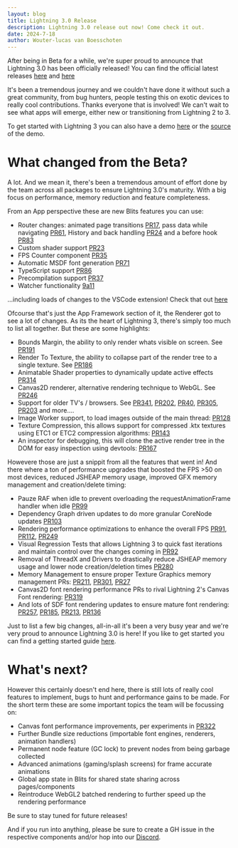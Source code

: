 ```yaml
---
layout: blog
title: Lightning 3.0 Release
description: Lightning 3.0 release out now! Come check it out.
date: 2024-7-18
author: Wouter-lucas van Boesschoten
---
```


<!-- <img src="/assets/yveIneedaLightning3banner.jpg" class="rounded-lg w-full" /> -->
<!-- plaatje met Beta doorgestreept?? -->

After being in Beta for a while, we're super proud to announce that Lightning 3.0 has been officially released! You can find the official latest releases [here](https://github.com/lightning-js/renderer/releases/tag/v1.0.0) and [here](https://github.com/lightning-js/blits/releases/tag/v1.0.0)

It's been a tremendous journey and we couldn't have done it without such a great community, from bug hunters, people testing this on exotic devices to really cool contributions. Thanks everyone that is involved! We can't wait to see what apps will emerge, either new or transitioning from Lightning 2 to 3. 

<!-- Plaatje van de blits demo app op een device? -->

To get started with Lightning 3 you can also have a demo [here](https://blits-demo.lightningjs.io/) or the [source](https://github.com/lightning-js/blits-example-app) of the demo.

# What changed from the Beta?

A lot. And we mean it, there's been a tremendous amount of effort done by the team across all packages to ensure Lightning 3.0's maturity. With a big focus on performance, memory reduction and feature completeness.

From an App perspective these are new Blits features you can use:
* Router changes: animated page transitions [PR17](https://github.com/lightning-js/blits/pull/17), pass data while navigating [PR61](https://github.com/lightning-js/blits/pull/61), History and back handling [PR24](https://github.com/lightning-js/blits/pull/24) and a before hook [PR83](https://github.com/lightning-js/blits/pull/83)
* Custom shader support [PR23](https://github.com/lightning-js/blits/pull/23)
* FPS Counter component [PR35](https://github.com/lightning-js/blits/pull/35)
* Automatic MSDF font generation [PR71](https://github.com/lightning-js/blits/pull/71)
* TypeScript support [PR86](https://github.com/lightning-js/blits/pull/86)
* Precompilation support [PR37](https://github.com/lightning-js/blits/pull/37)
* Watcher functionality [9a11](https://github.com/lightning-js/blits/commit/9a118814df54ee568f464decfd4d9f1b5210fce5)

...including loads of changes to the VSCode extension! Check that out [here](https://marketplace.visualstudio.com/items?itemName=LightningJS.lightning-blits)

Ofcourse that's just the App Framework section of it, the Renderer got to see a lot of changes. As its the heart of Lightning 3, there's simply too much to list all together. But these are some highlights:

* Bounds Margin, the ability to only render whats visible on screen. See [PR191](https://github.com/lightning-js/renderer/pull/191)
* Render To Texture, the ability to collapse part of the render tree to a single texture. See [PR186](https://github.com/lightning-js/renderer/pull/186)
* Animatable Shader properties to dynamically update active effects [PR314](https://github.com/lightning-js/renderer/pull/314)
* Canvas2D renderer, alternative rendering technique to WebGL. See [PR246](https://github.com/lightning-js/renderer/pull/246)
* Support for older TV's / browsers. See [PR341](https://github.com/lightning-js/renderer/pull/341), [PR202](https://github.com/lightning-js/renderer/pull/202), [PR40](https://github.com/lightning-js/renderer/pull/40), [PR305](https://github.com/lightning-js/renderer/pull/305), [PR203](https://github.com/lightning-js/renderer/pull/203) and more....
* Image Worker support, to load images outside of the main thread: [PR128](https://github.com/lightning-js/renderer/pull/128)
* Texture Compression, this allows support for compressed .ktx textures using ETC1 or ETC2 compression algorithms: [PR143](https://github.com/lightning-js/renderer/pull/143)
* An inspector for debugging, this will clone the active render tree in the DOM for easy inspection using devtools: [PR167](https://github.com/lightning-js/renderer/pull/167)

Howevere those are just a snippit from all the features that went in! And there where a ton of performance upgrades that boosted the FPS >50 on most devices, reduced JSHEAP memory usage, improved GFX memory management and creation/delete timing:

* Pauze RAF when idle to prevent overloading the requestAnimationFrame handler when idle [PR99](https://github.com/lightning-js/renderer/pull/99)
* Dependency Graph driven updates to do more granular CoreNode updates [PR103](https://github.com/lightning-js/renderer/pull/103)
* Rendering performance optimizations to enhance the overall FPS [PR91](https://github.com/lightning-js/renderer/pull/91), [PR112](https://github.com/lightning-js/renderer/pull/112), [PR249](https://github.com/lightning-js/renderer/pull/249)
* Visual Regression Tests that allows Lightning 3 to quick fast iterations and maintain control over the changes coming in [PR92](https://github.com/lightning-js/renderer/pull/92)
* Removal of ThreadX and Drivers to drastically reduce JSHEAP memory usage and lower node creation/deletion times [PR280](https://github.com/lightning-js/renderer/pull/280)
* Memory Management to ensure proper Texture Graphics memory management PRs: [PR211](https://github.com/lightning-js/renderer/pull/211), [PR301](https://github.com/lightning-js/renderer/pull/301), [PR27](https://github.com/lightning-js/renderer/pull/27)
* Canvas2D font rendering performance PRs to rival Lightning 2's Canvas Font rendering: [PR319](https://github.com/lightning-js/renderer/pull/319)
* And lots of SDF font rendering updates to ensure mature font rendering: [PR257](https://github.com/lightning-js/renderer/pull/257), [PR185](https://github.com/lightning-js/renderer/pull/185), [PR213](https://github.com/lightning-js/renderer/pull/213), [PR136](https://github.com/lightning-js/renderer/pull/136)

Just to list a few big changes, all-in-all it's been a very busy year and we're very proud to announce Lightning 3.0 is here!
If you like to get started you can find a getting started guide [here](https://lightningjs.io/v3-docs/blits/getting_started/getting_started.html).

# What's next?

However this certainly doesn't end here, there is still lots of really cool features to implement, bugs to hunt and performance gains to be made. For the short term these are some important topics the team will be focussing on:

- Canvas font performance improvements, per experiments in [PR322](https://github.com/lightning-js/renderer/pull/322)
- Further Bundle size reductions (importable font engines, renderers, animation handlers)
- Permanent node feature (GC lock) to prevent nodes from being garbage collected
- Advanced animations (gaming/splash screens) for frame accurate animations
- Global app state in Blits for shared state sharing across pages/components
- Reintroduce WebGL2 batched rendering to further speed up the rendering performance

Be sure to stay tuned for future releases! 

And if you run into anything, please be sure to create a GH issue in the respective components and/or hop into our [Discord](https://discord.com/invite/Mpj4HjHyh8). 